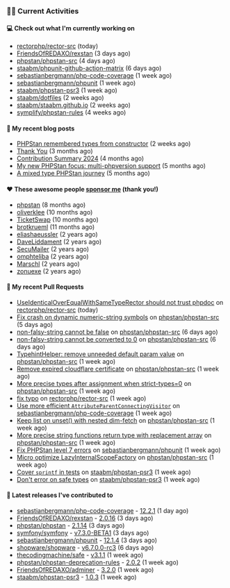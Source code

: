 ### 👨‍💻 Current Activities


#### 💻 Check out what I'm currently working on

- [rectorphp/rector-src](https://github.com/rectorphp/rector-src) (today)
- [FriendsOfREDAXO/rexstan](https://github.com/FriendsOfREDAXO/rexstan) (3 days ago)
- [phpstan/phpstan-src](https://github.com/phpstan/phpstan-src) (4 days ago)
- [staabm/phpunit-github-action-matrix](https://github.com/staabm/phpunit-github-action-matrix) (6 days ago)
- [sebastianbergmann/php-code-coverage](https://github.com/sebastianbergmann/php-code-coverage) (1 week ago)
- [sebastianbergmann/phpunit](https://github.com/sebastianbergmann/phpunit) (1 week ago)
- [staabm/phpstan-psr3](https://github.com/staabm/phpstan-psr3) (1 week ago)
- [staabm/dotfiles](https://github.com/staabm/dotfiles) (2 weeks ago)
- [staabm/staabm.github.io](https://github.com/staabm/staabm.github.io) (2 weeks ago)
- [symplify/phpstan-rules](https://github.com/symplify/phpstan-rules) (4 weeks ago)


#### 📜 My recent blog posts

- [PHPStan remembered types from constructor](https://staabm.github.io/2025/04/15/phpstan-remember-constructor-types.html) (2 weeks ago)
- [Thank You](https://staabm.github.io/2025/01/24/thank-you.html) (3 months ago)
- [Contribution Summary 2024](https://staabm.github.io/2024/12/11/contribution-summary-2024.html) (4 months ago)
- [My new PHPStan focus: multi-phpversion support](https://staabm.github.io/2024/11/28/phpstan-php-version-in-scope.html) (5 months ago)
- [A mixed type PHPStan journey](https://staabm.github.io/2024/11/26/phpstan-mixed-types.html) (5 months ago)


#### ❤️ These awesome people [sponsor me](https://github.com/sponsors/staabm) (thank you!)

- [phpstan](https://github.com/phpstan) (8 months ago)
- [oliverklee](https://github.com/oliverklee) (10 months ago)
- [TicketSwap](https://github.com/TicketSwap) (10 months ago)
- [brotkrueml](https://github.com/brotkrueml) (11 months ago)
- [eliashaeussler](https://github.com/eliashaeussler) (2 years ago)
- [DaveLiddament](https://github.com/DaveLiddament) (2 years ago)
- [SecuMailer](https://github.com/SecuMailer) (2 years ago)
- [omphteliba](https://github.com/omphteliba) (2 years ago)
- [Marschl](https://github.com/Marschl) (2 years ago)
- [zonuexe](https://github.com/zonuexe) (2 years ago)


#### 🔨 My recent Pull Requests

- [UseIdenticalOverEqualWithSameTypeRector should not trust phpdoc](https://github.com/rectorphp/rector-src/pull/6880) on [rectorphp/rector-src](https://github.com/rectorphp/rector-src) (today)
- [Fix crash on dynamic numeric-string symbols](https://github.com/phpstan/phpstan-src/pull/3975) on [phpstan/phpstan-src](https://github.com/phpstan/phpstan-src) (5 days ago)
- [non-falsy-string cannot be false](https://github.com/phpstan/phpstan-src/pull/3972) on [phpstan/phpstan-src](https://github.com/phpstan/phpstan-src) (6 days ago)
- [non-falsy-string cannot be converted to 0](https://github.com/phpstan/phpstan-src/pull/3971) on [phpstan/phpstan-src](https://github.com/phpstan/phpstan-src) (6 days ago)
- [TypehintHelper: remove unneeded default param value](https://github.com/phpstan/phpstan-src/pull/3968) on [phpstan/phpstan-src](https://github.com/phpstan/phpstan-src) (1 week ago)
- [Remove expired cloudflare certificate](https://github.com/phpstan/phpstan-src/pull/3967) on [phpstan/phpstan-src](https://github.com/phpstan/phpstan-src) (1 week ago)
- [More precise types after assignment when strict-types=0](https://github.com/phpstan/phpstan-src/pull/3965) on [phpstan/phpstan-src](https://github.com/phpstan/phpstan-src) (1 week ago)
- [fix typo](https://github.com/rectorphp/rector-src/pull/6870) on [rectorphp/rector-src](https://github.com/rectorphp/rector-src) (1 week ago)
- [Use more efficient `AttributeParentConnectingVisitor`](https://github.com/sebastianbergmann/php-code-coverage/pull/1074) on [sebastianbergmann/php-code-coverage](https://github.com/sebastianbergmann/php-code-coverage) (1 week ago)
- [Keep list on unset() with nested dim-fetch](https://github.com/phpstan/phpstan-src/pull/3964) on [phpstan/phpstan-src](https://github.com/phpstan/phpstan-src) (1 week ago)
- [More precise string functions return type with replacement array](https://github.com/phpstan/phpstan-src/pull/3963) on [phpstan/phpstan-src](https://github.com/phpstan/phpstan-src) (1 week ago)
- [Fix PHPStan level 7 errors](https://github.com/sebastianbergmann/phpunit/pull/6188) on [sebastianbergmann/phpunit](https://github.com/sebastianbergmann/phpunit) (1 week ago)
- [Micro optimize LazyInternalScopeFactory](https://github.com/phpstan/phpstan-src/pull/3962) on [phpstan/phpstan-src](https://github.com/phpstan/phpstan-src) (1 week ago)
- [Cover `sprintf` in tests](https://github.com/staabm/phpstan-psr3/pull/13) on [staabm/phpstan-psr3](https://github.com/staabm/phpstan-psr3) (1 week ago)
- [Don&#39;t error on safe types](https://github.com/staabm/phpstan-psr3/pull/12) on [staabm/phpstan-psr3](https://github.com/staabm/phpstan-psr3) (1 week ago)


#### 🔭 Latest releases I've contributed to

- [sebastianbergmann/php-code-coverage](https://github.com/sebastianbergmann/php-code-coverage) - [12.2.1](https://github.com/sebastianbergmann/php-code-coverage/releases/tag/12.2.1) (1 day ago)
- [FriendsOfREDAXO/rexstan](https://github.com/FriendsOfREDAXO/rexstan) - [2.0.16](https://github.com/FriendsOfREDAXO/rexstan/releases/tag/2.0.16) (3 days ago)
- [phpstan/phpstan](https://github.com/phpstan/phpstan) - [2.1.14](https://github.com/phpstan/phpstan/releases/tag/2.1.14) (3 days ago)
- [symfony/symfony](https://github.com/symfony/symfony) - [v7.3.0-BETA1](https://github.com/symfony/symfony/releases/tag/v7.3.0-BETA1) (3 days ago)
- [sebastianbergmann/phpunit](https://github.com/sebastianbergmann/phpunit) - [12.1.4](https://github.com/sebastianbergmann/phpunit/releases/tag/12.1.4) (3 days ago)
- [shopware/shopware](https://github.com/shopware/shopware) - [v6.7.0.0-rc3](https://github.com/shopware/shopware/releases/tag/v6.7.0.0-rc3) (6 days ago)
- [thecodingmachine/safe](https://github.com/thecodingmachine/safe) - [v3.1.1](https://github.com/thecodingmachine/safe/releases/tag/v3.1.1) (1 week ago)
- [phpstan/phpstan-deprecation-rules](https://github.com/phpstan/phpstan-deprecation-rules) - [2.0.2](https://github.com/phpstan/phpstan-deprecation-rules/releases/tag/2.0.2) (1 week ago)
- [FriendsOfREDAXO/adminer](https://github.com/FriendsOfREDAXO/adminer) - [3.2.0](https://github.com/FriendsOfREDAXO/adminer/releases/tag/3.2.0) (1 week ago)
- [staabm/phpstan-psr3](https://github.com/staabm/phpstan-psr3) - [1.0.3](https://github.com/staabm/phpstan-psr3/releases/tag/1.0.3) (1 week ago)
